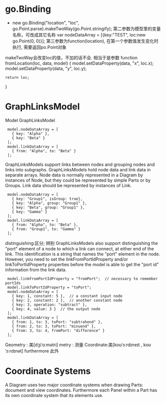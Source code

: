 
# go.Binding
* new go.Binding("location", "loc", go.Point.parse).makeTwoWay(go.Point.stringify);
第二参数为模型里的变量名称，可改成其它名称 var nodeDataArray = [{key:"TEST", loc:new go.Point(0, 0)}];
第三参数为function(location), 在第一个参数值发生变化时执行, 需要返回po.Point对象

makeTwoWay会改变loc的值，不加的话不会.
相当于是参数
function fromLocation(loc, data, model) {
    model.setDataProperty(data, "x", loc.x);
    model.setDataProperty(data, "y", loc.y);
    
	return loc;
}


# GraphLinksModel
Model GraphLinksModel

```
 model.nodeDataArray = [
   { key: "Alpha" },
   { key: "Beta" }
 ];
 model.linkDataArray = [
   { from: "Alpha", to: "Beta" }
 ];

```

GraphLinksModels support links between nodes and grouping nodes and links into subgraphs. 
GraphLinksModels hold node data and link data in separate arrays.
Node data is normally represented in a Diagram by instances of Node, but they could be represented by simple Parts or by Groups. 
Link data should be represented by instances of Link.

```
 model.nodeDataArray = [
   { key: "Group1", isGroup: true},
   { key: "Alpha", group: "Group1" },
   { key: "Beta", group: "Group1" },
   { key: "Gamma" }
 ];
 model.linkDataArray = [
   { from: "Alpha", to: "Beta" },
   { from: "Group1", to: "Gamma" }
 ];
```
distinguishing:区分; 辨别
GraphLinksModels also support distinguishing the "port" element of a node to which a link can connect, at either end of the link.
This identification is a string that names the "port" element in the node. However, you need to set the linkFromPortIdProperty and/or linkToPortIdProperty properties before the model is able to get the "port id" information from the link data.

```
 model.linkFromPortIdProperty = "fromPort";  // necessary to remember portIds
 model.linkToPortIdProperty = "toPort";
 model.nodeDataArray = [
   { key: 1, constant: 5 },  // a constant input node
   { key: 2, constant: 2 },  // another constant node
   { key: 3, operation: "subtract" },
   { key: 4, value: 3 }  // the output node
 ];
 model.linkDataArray = [
   { from: 1, to: 3, toPort: "subtrahend" },
   { from: 2, to: 3, toPort: "minuend" },
   { from: 3, to: 4, fromPort: "difference" }
 ];
```

Geometry : 美[dʒiˈɑːmətri] metry : 测量
Coordinate:美[koʊˈɔːrdɪneɪt , koʊˈɔːrdɪnət]
furthermore 此外
# Coordinate Systems
A Diagram uses two major coordinate systems when drawing Parts: document and view coordinates. Furthermore each Panel within a Part has its own coordinate system that its elements use.




































